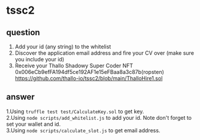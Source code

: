 # tssc2
## question
1. Add your id (any string) to the whitelist  
2. Discover the application email address and fire your CV over (make sure you include your id)  
3. Receive your Thallo Shadowy Super Coder NFT  
0x006eCb9efFA194df5ce192AF1e15eFBaa8a3c87b(ropsten)  
https://github.com/thallo-io/tssc2/blob/main/ThalloHire1.sol  
## answer
1.Using ```truffle test test/CalculateKey.sol``` to get key.  
2.Using ```node scripts/add_whitelist.js``` to add your id. Note don't forget to set your wallet and id.  
3.Using ```node scripts/calculate_slot.js``` to get email address.  
